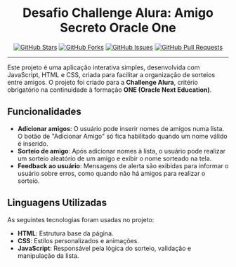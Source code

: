 # <div align="center"> Desafio Challenge Alura: Amigo Secreto Oracle One </div>

<div align="center">


[![GitHub Stars](https://img.shields.io/github/stars/Aklasur/challenge-amigo-secreto.svg)](https://github.com/Aklasur/challenge-amigo-secreto/stargazers)
[![GitHub Forks](https://img.shields.io/github/forks/Aklasur/challenge-amigo-secreto.svg)](https://github.com/Aklasur/challenge-amigo-secreto/network)
[![GitHub Issues](https://img.shields.io/github/issues/Aklasur/challenge-amigo-secreto.svg)](https://github.com/Aklasur/challenge-amigo-secreto/issues)
[![GitHub Pull Requests](https://img.shields.io/github/issues-pr/Aklasur/challenge-amigo-secreto.svg)](https://github.com/Aklasur/challenge-amigo-secreto/pulls)

</div>

---
Este projeto é uma aplicação interativa simples, desenvolvida com JavaScript, HTML e CSS, criada para facilitar a organização de sorteios entre amigos. O projeto foi criado para a **Challenge Alura**, critério obrigatório na continuidade à formação **ONE (Oracle Next Education)**.

## Funcionalidades
- **Adicionar amigos**: O usuário pode inserir nomes de amigos numa lista. O botão de "Adicionar Amigo" só fica habilitado quando um nome válido é inserido.
- **Sorteio de amigo**: Após adicionar nomes à lista, o usuário pode realizar um sorteio aleatório de um amigo e exibir o nome sorteado na tela.
- **Feedback ao usuário**: Mensagens de alerta são exibidas para informar o usuário sobre erros, como quando não há amigos para realizar o sorteio.

## Linguagens Utilizadas
As seguintes tecnologias foram usadas no projeto:
- **HTML**: Estrutura base da página.
- **CSS**: Estilos personalizados e animações.
- **JavaScript**: Responsável pela lógica do sorteio, validação e manipulação da lista.
